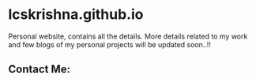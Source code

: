 # lcskrishna.github.io

Personal website, contains all the details.
More details related to my work and few blogs of my personal projects will be updated soon..!!

## Contact Me:
